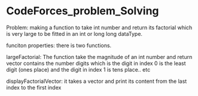 # CodeForces_problem_Solving
Problem:
making a function to take int number and return its factorial which is very large to be fitted in an int or long long dataType. 

funciton properties:
there is two functions.

largeFactorial:
The function take the magnitude of an int number and return vector contains the number digits which is the digit in index 0 is the least digit (ones place) 
and the digit in index 1 is tens place.. etc

displayFactorialVector:
it takes a vector and print its content from the last index to the first index
